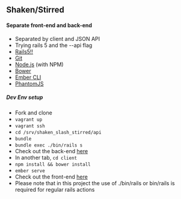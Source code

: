 ## Shaken/Stirred


#### Separate front-end and back-end
* Separated by client and JSON API
* Trying rails 5 and the --api flag
* [Rails5!!](http://github.com/rails/rails)
* [Git](http://git-scm.com/)
* [Node.js](http://nodejs.org/) (with NPM)
* [Bower](http://bower.io/)
* [Ember CLI](http://www.ember-cli.com/)
* [PhantomJS](http://phantomjs.org/)

##### Dev Env setup
* Fork and clone
* `vagrant up`
* `vagrant ssh`
* `cd /srv/shaken_slash_stirred/api`
* `bundle`
* `bundle exec ./bin/rails s`
* Check out the back-end [here](http://33.33.33.33:3000)
* In another tab, `cd client`
* `npm install && bower install`
* `ember serve`
* Check out the front-end [here](http://localhost:4200)
* Please note that in this project the use of ./bin/rails or bin/rails is required for regular rails actions
